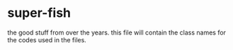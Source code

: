 # super-fish
the good stuff from over the years.
this file will contain the class names for the codes used in the files.
